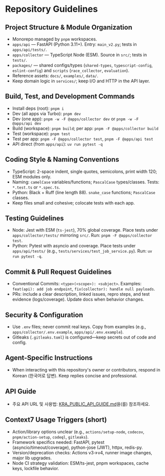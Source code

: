 # Repository Guidelines

## Project Structure & Module Organization
- Monorepo managed by `pnpm` workspaces.
- `apps/api` — FastAPI (Python 3.11+). Entry: `main_v2.py`; tests in `apps/api/tests/`.
- `apps/collector` — TypeScript Node (ESM). Source in `src/`; tests in `tests/`.
- `packages/` — shared configs/types (`shared-types`, `typescript-config`, `eslint-config`) and `scripts` (`race_collector`, `evaluation`).
- Reference assets: `docs/`, `examples/`, `data/`.
- Keep domain logic in `services/`; keep I/O and HTTP in the API layer.

## Build, Test, and Development Commands
- Install deps (root): `pnpm i`
- Dev (all apps via Turbo): `pnpm dev`
- Dev (one app): `pnpm -w -F @apps/collector dev` or `pnpm -w -F @apps/api dev`
- Build (workspace): `pnpm build`; per app: `pnpm -F @apps/collector build`
- Test (workspace): `pnpm test`
- Test per app: `pnpm -F @apps/collector test`, `pnpm -F @apps/api test`
- API direct (from `apps/api`): `uv run pytest -q`

## Coding Style & Naming Conventions
- TypeScript: 2-space indent, single quotes, semicolons, print width 120; ESM modules only.
- Naming: `camelCase` variables/functions; `PascalCase` types/classes. Tests: `*.test.ts` or `*.spec.ts`.
- Python: Black + Ruff (line length 88). `snake_case` functions; `PascalCase` classes.
- Keep files small and cohesive; colocate tests with each app.

## Testing Guidelines
- Node: Jest with ESM (`ts-jest`), 70% global coverage. Place tests under `apps/collector/tests/` mirroring `src/`. Run: `pnpm -F @apps/collector test`.
- Python: Pytest with asyncio and coverage. Place tests under `apps/api/tests/` (e.g., `tests/services/test_job_service.py`). Run: `uv run pytest -q`.

## Commit & Pull Request Guidelines
- Conventional Commits: `<type>(<scope>): <subject>`. Examples: `feat(api): add job endpoint`, `fix(collector): handle null payloads`.
- PRs: include a clear description, linked issues, repro steps, and test evidence (logs/coverage). Update docs when behavior changes.

## Security & Configuration
- Use `.env` files; never commit real keys. Copy from examples (e.g., `apps/collector/.env.example`, `apps/api/.env.example`).
- Gitleaks (`.gitleaks.toml`) is configured—keep secrets out of code and config.

## Agent-Specific Instructions
- When interacting with this repository's owner or contributors, respond in Korean (한국어로 답변). Keep replies concise and professional.

## API Guide
- 주요 API URL 및 사용법: [KRA_PUBLIC_API_GUIDE.md](apps/collector/KRA_PUBLIC_API_GUIDE.md)을(를) 참조하세요.

## Context7 Usage Triggers (short)
- Action/library options unclear (e.g., `actions/setup-node`, `codecov`, `pnpm/action-setup`, `codeql`, `gitleaks`).
- Framework specifics needed: FastAPI, pytest (asyncio/timeout/coverage), python-jose (JWT), httpx, redis-py.
- Version/deprecation checks: Actions v3→v4, runner image changes, major lib upgrades.
- Node CI strategy validation: ESM/ts-jest, pnpm workspaces, cache keys, lockfile behavior.